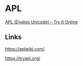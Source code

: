 # APL

[APL (Dyalog Unicode) – Try It Online](https://tio.run/##SyzI0U2pTMzJT///v@JR2wQNjUe9m40tNXWNDDQPTzfQMzAxtTg83YirEiZnZKqpa2gMkssCyloYGxtzJQPlKh91zNDTruCqArKTwaRG1eHpVZraNOU86psK5BrZ1FRx/f8PAA)

## Links

https://aplwiki.com/

https://tryapl.org/
